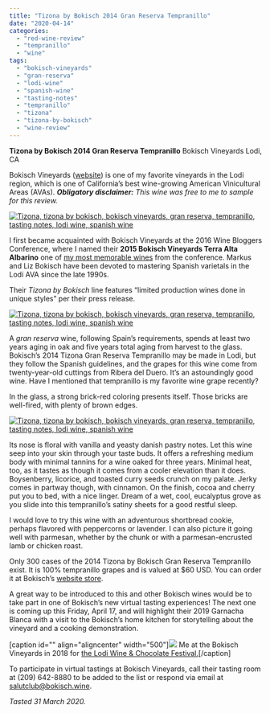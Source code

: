 ```yaml
---
title: "Tizona by Bokisch 2014 Gran Reserva Tempranillo"
date: "2020-04-14"
categories:
  - "red-wine-review"
  - "tempranillo"
  - "wine"
tags:
  - "bokisch-vineyards"
  - "gran-reserva"
  - "lodi-wine"
  - "spanish-wine"
  - "tasting-notes"
  - "tempranillo"
  - "tizona"
  - "tizona-by-bokisch"
  - "wine-review"
---
```


**Tizona by Bokisch 2014 Gran Reserva Tempranillo** Bokisch Vineyards Lodi, CA

Bokisch Vineyards ([website](https://www.bokischvineyards.com/)) is one of my favorite vineyards in the Lodi region, which is one of California’s best wine-growing American Vinicultural Areas (AVAs). **_Obligatory disclaimer:_** _This wine was free to me to sample for this review._

[![Tizona, tizona by bokisch, bokisch vineyards, gran reserva, tempranillo, tasting notes, lodi wine, spanish wine](https://thegourmez-wpmedia.s3.amazonaws.com/2020/04/Tizona-004-500x375.jpg)](https://thegourmez-wpmedia.s3.amazonaws.com/2020/04/Tizona-004.jpg)

I first became acquainted with Bokisch Vineyards at the 2016 Wine Bloggers Conference, where I named their **2015 Bokisch Vineyards Terra Alta Albarino** one of [my most memorable wines](https://thegourmez.com/2016/09/02/most-memorable-wines-from-the-2016-wine-bloggers-conference-part-1/) from the conference. Markus and Liz Bokisch have been devoted to mastering Spanish varietals in the Lodi AVA since the late 1990s.

Their _Tizona by Bokisch_ line features “limited production wines done in unique styles” per their press release.

[![Tizona, tizona by bokisch, bokisch vineyards, gran reserva, tempranillo, tasting notes, lodi wine, spanish wine](https://thegourmez-wpmedia.s3.amazonaws.com/2020/04/Tizona-005-375x500.jpg)](https://thegourmez-wpmedia.s3.amazonaws.com/2020/04/Tizona-005.jpg)

A _gran reserva_ wine, following Spain’s requirements, spends at least two years aging in oak and five years total aging from harvest to the glass. Bokisch’s 2014 Tizona Gran Reserva Tempranillo may be made in Lodi, but they follow the Spanish guidelines, and the grapes for this wine come from twenty-year-old cuttings from Ribera del Duero. It’s an astoundingly good wine. Have I mentioned that tempranillo is my favorite wine grape recently?

In the glass, a strong brick-red coloring presents itself. Those bricks are well-fired, with plenty of brown edges.

[![Tizona, tizona by bokisch, bokisch vineyards, gran reserva, tempranillo, tasting notes, lodi wine, spanish wine](https://thegourmez-wpmedia.s3.amazonaws.com/2020/04/Tizona-006-500x481.jpg)](https://thegourmez-wpmedia.s3.amazonaws.com/2020/04/Tizona-006.jpg)

Its nose is floral with vanilla and yeasty danish pastry notes. Let this wine seep into your skin through your taste buds. It offers a refreshing medium body with minimal tannins for a wine oaked for three years. Minimal heat, too, as it tastes as though it comes from a cooler elevation than it does. Boysenberry, licorice, and toasted curry seeds crunch on my palate. Jerky comes in partway though, with cinnamon. On the finish, cocoa and cherry put you to bed, with a nice linger. Dream of a wet, cool, eucalyptus grove as you slide into this tempranillo’s satiny sheets for a good restful sleep.

I would love to try this wine with an adventurous shortbread cookie, perhaps flavored with peppercorns or lavender. I can also picture it going well with parmesan, whether by the chunk or with a parmesan-encrusted lamb or chicken roast.

Only 300 cases of the 2014 Tizona by Bokisch Gran Reserva Tempranillo exist. It is 100% tempranillo grapes and is valued at $60 USD. You can order it at Bokisch’s [website store](https://www.bokischvineyards.com/Shop-Wines/Gran-Reserva).

A great way to be introduced to this and other Bokisch wines would be to take part in one of Bokisch’s new virtual tasting experiences! The next one is coming up this Friday, April 17, and will highlight their 2019 Garnacha Blanca with a visit to the Bokisch’s home kitchen for storytelling about the vineyard and a cooking demonstration.

\[caption id="" align="aligncenter" width="500"\][![](http://s3.amazonaws.com/thegourmez-wpmedia/2018/09/IMG_20180210_152153_425.jpg)](https://thegourmez.com/2019/01/03/lodi-wine-and-chocolate-festival-february/) Me at the Bokisch Vineyards in 2018 for [the Lodi Wine & Chocolate Festival.](https://thegourmez.com/2019/01/03/lodi-wine-and-chocolate-festival-february/)\[/caption\]

To participate in virtual tastings at Bokisch Vineyards, call their tasting room at (209) 642-8880 to be added to the list or respond via email at [salutclub@bokisch.wine](mailto:salutclub@bokisch.wine).

_Tasted 31 March 2020._
